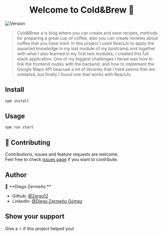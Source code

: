 <h1 align="center">Welcome to Cold&Brew 👋</h1>
<p>
  <img alt="Version" src="https://img.shields.io/badge/version-0.1.0-blue.svg?cacheSeconds=2592000" />
</p>

> Cold&Brew a is blog where you can create and save recipes, methods for preparing a great cup of coffee, also you can create reviews about coffee that you have tried. In this project I used ReactJs to apply the aquaried knowledge in my last module of my bootcamp and together with what I also learned in my first two modules, I created this full stack application. One of my biggest challenges I faced was how to link the frontend routes with the backend, and how to implement the Google Maps API beacuse a lot of libraries that I tried seems that are outdated, but finally I found one that works with ReactJs. 


## Install

```sh
npm install
```

## Usage

```sh
npm run start
```

## 🤝 Contributing

Contributions, issues and feature requests are welcome.<br />
Feel free to check [issues page](https://github.com/Zergo12/ColdnBrew-client/issues) if you want to contribute.<br />

## Author

👤 **Diego Zermeño **

* Github: [@Zergo12](https://github.com/Zergo12)
* LinkedIn: [@Diego Zermeño Gómez](https://linkedin.com/in/diego-zermeno-gomez)

## Show your support

Give a ⭐️ if this project helped you!

